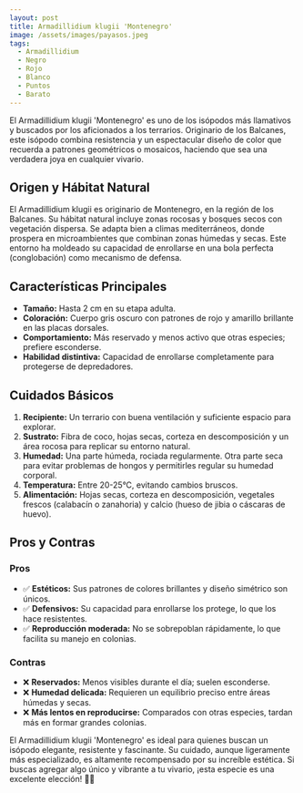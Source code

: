 ```yaml
---
layout: post
title: Armadillidium klugii 'Montenegro'
image: /assets/images/payasos.jpeg
tags:
  - Armadillidium
  - Negro
  - Rojo
  - Blanco
  - Puntos
  - Barato
---
```


El Armadillidium klugii 'Montenegro' es uno de los isópodos más llamativos y buscados por los aficionados a los terrarios. Originario de los Balcanes, este isópodo combina resistencia y un espectacular diseño de color que recuerda a patrones geométricos o mosaicos, haciendo que sea una verdadera joya en cualquier vivario.

## Origen y Hábitat Natural
El Armadillidium klugii es originario de Montenegro, en la región de los Balcanes. Su hábitat natural incluye zonas rocosas y bosques secos con vegetación dispersa. Se adapta bien a climas mediterráneos, donde prospera en microambientes que combinan zonas húmedas y secas. Este entorno ha moldeado su capacidad de enrollarse en una bola perfecta (conglobación) como mecanismo de defensa.

## Características Principales
- **Tamaño:** Hasta 2 cm en su etapa adulta.
- **Coloración:** Cuerpo gris oscuro con patrones de rojo y amarillo brillante en las placas dorsales.
- **Comportamiento:** Más reservado y menos activo que otras especies; prefiere esconderse.
- **Habilidad distintiva:** Capacidad de enrollarse completamente para protegerse de depredadores.

## Cuidados Básicos
1. **Recipiente:** Un terrario con buena ventilación y suficiente espacio para explorar.
2. **Sustrato:** Fibra de coco, hojas secas, corteza en descomposición y un área rocosa para replicar su entorno natural.
3. **Humedad:**
Una parte húmeda, rociada regularmente.
Otra parte seca para evitar problemas de hongos y permitirles regular su humedad corporal.
4. **Temperatura:** Entre 20-25°C, evitando cambios bruscos.
5. **Alimentación:** Hojas secas, corteza en descomposición, vegetales frescos (calabacín o zanahoria) y calcio (hueso de jibia o cáscaras de huevo).

## Pros y Contras
### Pros
- ✅ **Estéticos:** Sus patrones de colores brillantes y diseño simétrico son únicos.
- ✅ **Defensivos:** Su capacidad para enrollarse los protege, lo que los hace resistentes.
- ✅ **Reproducción moderada:** No se sobrepoblan rápidamente, lo que facilita su manejo en colonias.

### Contras
- ❌ **Reservados:** Menos visibles durante el día; suelen esconderse.
- ❌ **Humedad delicada:** Requieren un equilibrio preciso entre áreas húmedas y secas.
- ❌ **Más lentos en reproducirse:** Comparados con otras especies, tardan más en formar grandes colonias.

El Armadillidium klugii 'Montenegro' es ideal para quienes buscan un isópodo elegante, resistente y fascinante. Su cuidado, aunque ligeramente más especializado, es altamente recompensado por su increíble estética. Si buscas agregar algo único y vibrante a tu vivario, ¡esta especie es una excelente elección! 🌟✨
